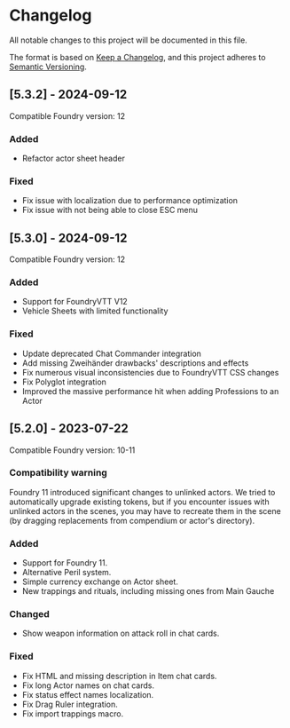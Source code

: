 # Changelog

All notable changes to this project will be documented in this file.

The format is based on [Keep a Changelog](https://keepachangelog.com/en/1.1.0/),
and this project adheres to [Semantic Versioning](https://semver.org/spec/v2.0.0.html).

## [5.3.2] - 2024-09-12

Compatible Foundry version: 12

### Added

- Refactor actor sheet header

### Fixed

- Fix issue with localization due to performance optimization
- Fix issue with not being able to close ESC menu

## [5.3.0] - 2024-09-12

Compatible Foundry version: 12

### Added

- Support for FoundryVTT V12
- Vehicle Sheets with limited functionality

### Fixed

- Update deprecated Chat Commander integration
- Add missing Zweihänder drawbacks' descriptions and effects
- Fix numerous visual inconsistencies due to FoundryVTT CSS changes
- Fix Polyglot integration
- Improved the massive performance hit when adding Professions to an Actor

## [5.2.0] - 2023-07-22

Compatible Foundry version: 10-11

### Compatibility warning

Foundry 11 introduced significant changes to unlinked actors. We tried to
automatically upgrade existing tokens, but if you encounter issues with unlinked
actors in the scenes, you may have to recreate them in the scene (by dragging
replacements from compendium or actor's directory).

### Added

- Support for Foundry 11.
- Alternative Peril system.
- Simple currency exchange on Actor sheet.
- New trappings and rituals, including missing ones from Main Gauche

### Changed

- Show weapon information on attack roll in chat cards.

### Fixed

- Fix HTML and missing description in Item chat cards.
- Fix long Actor names on chat cards.
- Fix status effect names localization.
- Fix Drag Ruler integration.
- Fix import trappings macro.

